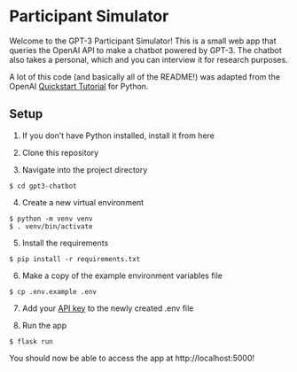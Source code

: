 # Participant Simulator
Welcome to the GPT-3 Participant Simulator! This is a small web app that queries the OpenAI
API to make a chatbot powered by GPT-3. The chatbot also takes a personal, which and you can interview it for research purposes. 

A lot of this code (and basically all of the README!) was adapted from the
OpenAI [Quickstart Tutorial](https://github.com/openai/openai-quickstart-python)
for Python.

## Setup
1. If you don’t have Python installed, install it from here

2. Clone this repository

3. Navigate into the project directory

```
$ cd gpt3-chatbot
```

4. Create a new virtual environment

```
$ python -m venv venv
$ . venv/bin/activate
```

5. Install the requirements

```
$ pip install -r requirements.txt
```

6. Make a copy of the example environment variables file

```
$ cp .env.example .env
```

7. Add your [API key](https://beta.openai.com/account/api-keys) to the newly
created .env file

8. Run the app

```
$ flask run
```

You should now be able to access the app at http://localhost:5000!
